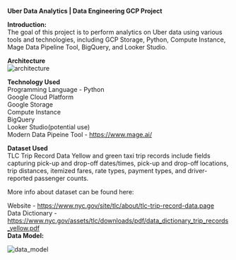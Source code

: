 <b>Uber Data Analytics | Data Engineering GCP Project </b>

<b>Introduction:</b>    
The goal of this project is to perform analytics on Uber data using various tools and technologies, including GCP Storage, Python, Compute Instance, Mage Data Pipeline Tool, BigQuery, and Looker Studio.

<b>Architecture</b>    
![architecture](https://user-images.githubusercontent.com/35755621/235821702-de9e8321-c8fa-4f2e-986e-8e5f866e291c.jpg)



<b>Technology Used</b>    
Programming Language - Python  
Google Cloud Platform  
Google Storage  
Compute Instance  
BigQuery  
Looker Studio(potential use)   
Modern Data Pipeine Tool - https://www.mage.ai/  


<b>Dataset Used</b>      
TLC Trip Record Data Yellow and green taxi trip records include fields capturing pick-up and drop-off dates/times, pick-up and drop-off locations, trip distances, itemized fares, rate types, payment types, and driver-reported passenger counts.


More info about dataset can be found here:

Website - https://www.nyc.gov/site/tlc/about/tlc-trip-record-data.page   
Data Dictionary - https://www.nyc.gov/assets/tlc/downloads/pdf/data_dictionary_trip_records_yellow.pdf  
<b> Data Model:</b>       

![data_model](https://user-images.githubusercontent.com/35755621/235821854-c4d96221-5e4f-4a06-8eb9-7d5440ebaeda.jpeg)

